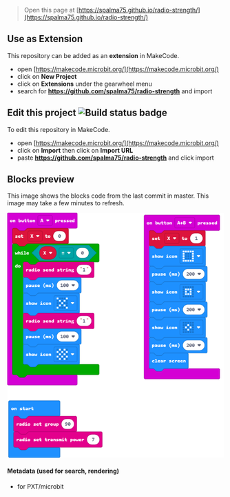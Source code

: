 
> Open this page at [https://spalma75.github.io/radio-strength/](https://spalma75.github.io/radio-strength/)

## Use as Extension

This repository can be added as an **extension** in MakeCode.

* open [https://makecode.microbit.org/](https://makecode.microbit.org/)
* click on **New Project**
* click on **Extensions** under the gearwheel menu
* search for **https://github.com/spalma75/radio-strength** and import

## Edit this project ![Build status badge](https://github.com/spalma75/radio-strength/workflows/MakeCode/badge.svg)

To edit this repository in MakeCode.

* open [https://makecode.microbit.org/](https://makecode.microbit.org/)
* click on **Import** then click on **Import URL**
* paste **https://github.com/spalma75/radio-strength** and click import

## Blocks preview

This image shows the blocks code from the last commit in master.
This image may take a few minutes to refresh.

![A rendered view of the blocks](https://github.com/spalma75/radio-strength/raw/master/.github/makecode/blocks.png)

#### Metadata (used for search, rendering)

* for PXT/microbit
<script src="https://makecode.com/gh-pages-embed.js"></script><script>makeCodeRender("{{ site.makecode.home_url }}", "{{ site.github.owner_name }}/{{ site.github.repository_name }}");</script>
